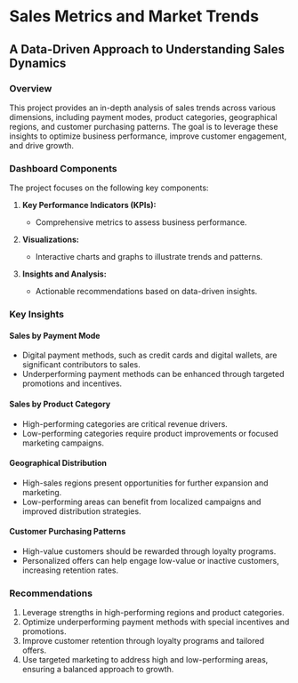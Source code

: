 # Sales Metrics and Market Trends

## A Data-Driven Approach to Understanding Sales Dynamics

### Overview
This project provides an in-depth analysis of sales trends across various dimensions, including payment modes, product categories, geographical regions, and customer purchasing patterns. The goal is to leverage these insights to optimize business performance, improve customer engagement, and drive growth.

### Dashboard Components
The project focuses on the following key components:

1. **Key Performance Indicators (KPIs):**
   - Comprehensive metrics to assess business performance.

2. **Visualizations:**
   - Interactive charts and graphs to illustrate trends and patterns.

3. **Insights and Analysis:**
   - Actionable recommendations based on data-driven insights.

### Key Insights

#### Sales by Payment Mode
- Digital payment methods, such as credit cards and digital wallets, are significant contributors to sales.
- Underperforming payment methods can be enhanced through targeted promotions and incentives.

#### Sales by Product Category
- High-performing categories are critical revenue drivers.
- Low-performing categories require product improvements or focused marketing campaigns.

#### Geographical Distribution
- High-sales regions present opportunities for further expansion and marketing.
- Low-performing areas can benefit from localized campaigns and improved distribution strategies.

#### Customer Purchasing Patterns
- High-value customers should be rewarded through loyalty programs.
- Personalized offers can help engage low-value or inactive customers, increasing retention rates.

### Recommendations
1. Leverage strengths in high-performing regions and product categories.
2. Optimize underperforming payment methods with special incentives and promotions.
3. Improve customer retention through loyalty programs and tailored offers.
4. Use targeted marketing to address high and low-performing areas, ensuring a balanced approach to growth.

